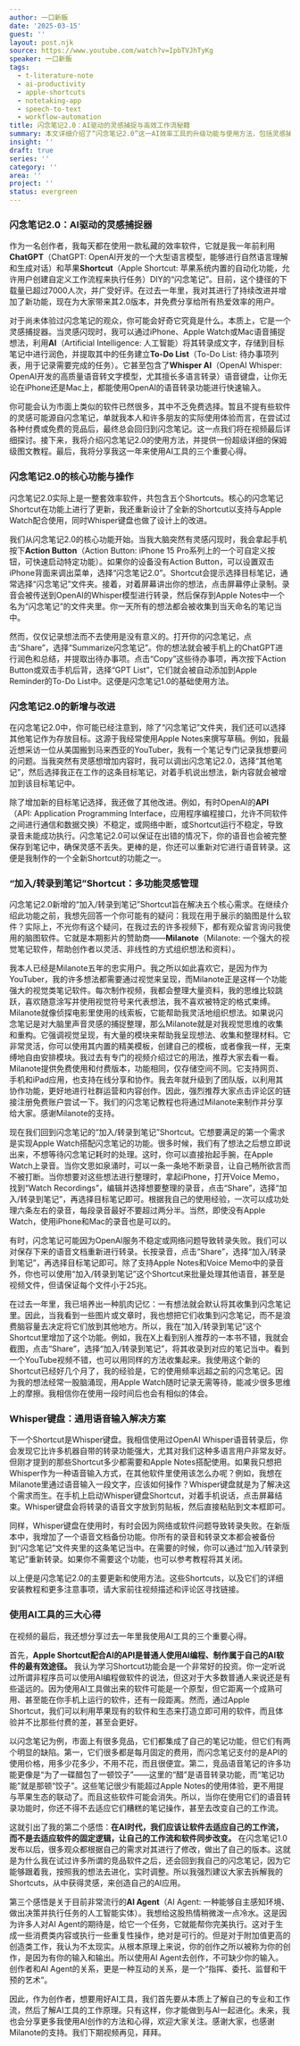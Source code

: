 ```yaml
---
author: 一口新飯
date: '2025-03-15'
guest: ''
layout: post.njk
source: https://www.youtube.com/watch?v=IpbTVJhTyKg
speaker: 一口新飯
tags:
  - t-literature-note
  - ai-productivity
  - apple-shortcuts
  - notetaking-app
  - speech-to-text
  - workflow-automation
title: 闪念笔记2.0：AI驱动的灵感捕捉与高效工作流秘籍
summary: 本文详细介绍了“闪念笔记2.0”这一AI效率工具的升级功能与使用方法，包括灵感捕捉、AI转录、任务提取、多目标笔记支持及Whisper键盘。同时，分享了作者使用AI工具的三大心得，强调软件适应工作流的重要性及AI作为互动伙伴的定位。
insight: ''
draft: true
series: ''
category: ''
area: ''
project: ''
status: evergreen
---
```

### 闪念笔记2.0：AI驱动的灵感捕捉器

作为一名创作者，我每天都在使用一款私藏的效率软件，它就是我一年前利用**ChatGPT**（ChatGPT: OpenAI开发的一个大型语言模型，能够进行自然语言理解和生成对话）和苹果**Shortcut**（Apple Shortcut: 苹果系统内置的自动化功能，允许用户创建自定义工作流程来执行任务）DIY的“闪念笔记”。目前，这个捷径的下载量已超过7000人次，并广受好评。在过去一年里，我对其进行了持续改进并增加了新功能，现在为大家带来其2.0版本，并免费分享给所有热爱效率的用户。

对于尚未体验过闪念笔记的观众，你可能会好奇它究竟是什么。本质上，它是一个灵感捕捉器。当灵感闪现时，我可以通过iPhone、Apple Watch或Mac语音捕捉想法，利用**AI**（Artificial Intelligence: 人工智能）将其转录成文字，存储到目标笔记中进行润色，并提取其中的任务建立**To-Do List**（To-Do List: 待办事项列表，用于记录需要完成的任务）。它甚至包含了**Whisper AI**（OpenAI Whisper: OpenAI开发的高质量语音转文字模型，尤其擅长多语言转录）语音键盘，让你无论在iPhone还是Mac上，都能使用OpenAI的语音转录功能进行快速输入。

你可能会认为市面上类似的软件已然很多，其中不乏免费选择。暂且不提有些软件的灵感可能源自闪念笔记，单就我本人和许多朋友的实际使用体验而言，在尝试过各种付费或免费的竞品后，最终总会回归到闪念笔记。这一点我们将在视频最后详细探讨。接下来，我将介绍闪念笔记2.0的使用方法，并提供一份超级详细的保姆级图文教程。最后，我将分享我这一年来使用AI工具的三个重要心得。

### 闪念笔记2.0的核心功能与操作

闪念笔记2.0实际上是一整套效率软件，共包含五个Shortcuts。核心的闪念笔记Shortcut在功能上进行了更新，我还重新设计了全新的Shortcut以支持与Apple Watch配合使用，同时Whisper键盘也做了设计上的改进。

我们从闪念笔记2.0的核心功能开始。当我大脑突然有灵感闪现时，我会拿起手机按下**Action Button**（Action Button: iPhone 15 Pro系列上的一个可自定义按钮，可快速启动特定功能）。如果你的设备没有Action Button，可以设置双击iPhone背面来调出菜单，选择“闪念笔记2.0”。Shortcut会提示选择目标笔记，通常选择“闪念笔记”文件夹。接着，对着屏幕讲出你的想法，点击屏幕停止录制。录音会被传送到OpenAI的Whisper模型进行转录，然后保存到Apple Notes中一个名为“闪念笔记”的文件夹里。你一天所有的想法都会被收集到当天命名的笔记当中。

然而，仅仅记录想法而不去使用是没有意义的。打开你的闪念笔记，点击“Share”，选择“Summarize闪念笔记”。你的想法就会被手机上的ChatGPT进行润色和总结，并提取出待办事项。点击“Copy”这些待办事项，再次按下Action Button或双击手机后背，选择“GPT List”，它们就会被自动添加到Apple Reminder的To-Do List中。这便是闪念笔记1.0的基础使用方法。

### 闪念笔记2.0的新增与改进

在闪念笔记2.0中，你可能已经注意到，除了“闪念笔记”文件夹，我们还可以选择其他笔记作为存放目标。这源于我经常使用Apple Notes来撰写草稿。例如，我最近想采访一位从美国搬到马来西亚的YouTuber，我有一个笔记专门记录我想要问的问题。当我突然有灵感想增加内容时，我可以调出闪念笔记2.0，选择“其他笔记”，然后选择我正在工作的这条目标笔记，对着手机说出想法，新内容就会被增加到该目标笔记中。

除了增加新的目标笔记选择，我还做了其他改进。例如，有时OpenAI的**API**（API: Application Programming Interface，应用程序编程接口，允许不同软件之间进行通信和数据交换）不稳定，或网络中断，或Shortcut运行不稳定，导致录音未能成功执行。闪念笔记2.0可以保证在出错的情况下，你的语音也会被完整保存到笔记中，确保灵感不丢失。更棒的是，你还可以重新对它进行语音转录。这便是我制作的一个全新Shortcut的功能之一。

### “加入/转录到笔记”Shortcut：多功能灵感管理

闪念笔记2.0新增的“加入/转录到笔记”Shortcut旨在解决五个核心需求。在继续介绍此功能之前，我想先回答一个你可能有的疑问：我现在用于展示的脑图是什么软件？实际上，不光你有这个疑问，在我过去的许多视频下，都有观众留言询问我使用的脑图软件。它就是本期影片的赞助商——**Milanote**（Milanote: 一个强大的视觉笔记软件，帮助创作者以灵活、非线性的方式组织想法和资料）。

我本人已经是Milanote五年的忠实用户。我之所以如此喜欢它，是因为作为YouTuber，我的许多想法都需要通过视觉来呈现，而Milanote正是这样一个功能强大的视觉类笔记软件。每次制作视频，我都会整理大量资料，我的思维比较跳跃，喜欢随意涂写并使用视觉符号来代表想法，我不喜欢被特定的格式束缚。Milanote就像侦探电影里使用的线索板，它能帮助我灵活地组织想法。如果说闪念笔记是对大脑里声音灵感的捕捉整理，那么Milanote就是对我视觉思维的收集和重构。它强调视觉呈现，有大量的模块来帮助我呈现想法、收集和整理材料。它非常灵活，你可以使用其内置的精美模板，创建自己的模板，或者像我一样，无束缚地自由安排模块。我过去有专门的视频介绍过它的用法，推荐大家去看一看。Milanote提供免费使用和付费版本，功能相同，仅存储空间不同。它支持网页、手机和iPad应用，也支持在线分享和协作。我去年就升级到了团队版，以利用其协作功能，更好地进行社群运营和内容创作。因此，强烈推荐大家点击评论区的链接注册免费账户尝试一下。我们的闪念笔记教程也将通过Milanote来制作并分享给大家。感谢Milanote的支持。

现在我们回到闪念笔记的“加入/转录到笔记”Shortcut。它想要满足的第一个需求是实现Apple Watch搭配闪念笔记的功能。很多时候，我们有了想法之后想立即说出来，不想等待闪念笔记耗时的处理。这时，你可以直接抬起手腕，在Apple Watch上录音。当你文思如泉涌时，可以一条一条地不断录音，让自己畅所欲言而不被打断。当你想要对这些想法进行整理时，拿起iPhone，打开Voice Memo，找到“Watch Recordings”，编辑并选择想要整理的录音，点击“Share”，选择“加入/转录到笔记”，再选择目标笔记即可。根据我自己的使用经验，一次可以成功处理六条左右的录音，每段录音最好不要超过两分半。当然，即使没有Apple Watch，使用iPhone和Mac的录音也是可以的。

有时，闪念笔记可能因为OpenAI服务不稳定或网络问题导致转录失败。我们可以对保存下来的语音文档重新进行转录。长按录音，点击“Share”，选择“加入/转录到笔记”，再选择目标笔记即可。除了支持Apple Notes和Voice Memo中的录音外，你也可以使用“加入/转录到笔记”这个Shortcut来批量处理其他语音，甚至是视频文件，但请保证每个文件小于25兆。

在过去一年里，我已培养出一种肌肉记忆：一有想法就会默认将其收集到闪念笔记里。因此，当我看到一些图片或文章时，我也想把它们收集到闪念笔记，而不是浪费脑容量去决定将它们放到其他地方。所以，我在“加入/转录到笔记”这个Shortcut里增加了这个功能。例如，我在X上看到别人推荐的一本书不错，我就会截图，点击“Share”，选择“加入/转录到笔记”，将其收录到对应的笔记当中。看到一个YouTube视频不错，也可以用同样的方法收集起来。我使用这个新的Shortcut已经好几个月了，我的经验是，它的使用频率远超之前的闪念笔记。因为我的想法经常一股脑涌现，用Apple Watch随时记录无需等待，能减少很多思维上的摩擦。我相信你在使用一段时间后也会有相似的体会。

### Whisper键盘：通用语音输入解决方案

下一个Shortcut是Whisper键盘。我相信使用过OpenAI Whisper语音转录后，你会发现它比许多机器自带的转录功能强大，尤其对我们这种多语言用户非常友好。但刚才提到的那些Shortcut多少都需要和Apple Notes搭配使用。如果我只想把Whisper作为一种语音输入方式，在其他软件里使用该怎么办呢？例如，我想在Milanote里通过语音输入一段文字，应该如何操作？Whisper键盘就是为了解决这个需求而生。在手机上启动Whisper键盘Shortcut，对着手机说话，点击屏幕结束。Whisper键盘会将转录的语音文字放到剪贴板，然后直接粘贴到文本框即可。

同样，Whisper键盘在使用时，有时会因为网络或软件问题导致转录失败。在新版本中，我增加了一个语音文档备份功能。你所有的录音和转录文本都会被备份到“闪念笔记”文件夹里的这条笔记当中。在需要的时候，你可以通过“加入/转录到笔记”重新转录。如果你不需要这个功能，也可以参考教程将其关闭。

以上便是闪念笔记2.0的主要更新和使用方法。这些Shortcuts，以及它们的详细安装教程和更多注意事项，请大家前往视频描述和评论区寻找链接。

### 使用AI工具的三大心得

在视频的最后，我还想分享过去一年里我使用AI工具的三个重要心得。

首先，**Apple Shortcut配合AI的API是普通人使用AI编程、制作属于自己的AI软件的最有效途径。** 我认为学习Shortcut功能会是一个非常好的投资。你一定听说过所谓非程序员可以使用AI编程做软件的说法，但这对于大多数普通人来说还是有些遥远的。因为使用AI工具做出来的软件可能是一个原型，但它距离一个成熟可用、甚至能在你手机上运行的软件，还有一段距离。然而，通过Apple Shortcut，我们可以利用苹果现有的软件和生态来打造立即可用的软件，而且体验并不比那些付费的差，甚至会更好。

以闪念笔记为例，市面上有很多竞品，它们都集成了自己的笔记功能，但它们有两个明显的缺陷。第一，它们很多都是每月固定的费用，而闪念笔记支付的是API的使用价格，用多少花多少，不用不花，而且很便宜。第二，竞品语音笔记的许多功能更像是“为了一碟醋包了一顿饺子”——这里的“醋”是语音转录功能，而“笔记功能”就是那顿“饺子”。这些笔记很少有能超过Apple Notes的使用体验，更不用提与苹果生态的联动了。而且这些软件可能会消失。所以，当你在使用它们的语音转录功能时，你还不得不去适应它们糟糕的笔记操作，甚至去改变自己的工作流。

这就引出了我的第二个感悟：**在AI时代，我们应该让软件去适应自己的工作流，而不是去适应软件的固定逻辑，让自己的工作流和软件同步改变。** 在闪念笔记1.0发布以后，很多观众都根据自己的需求对其进行了修改，做出了自己的版本。这就是为什么我在试过许多所谓的竞品软件之后，还会回到我自己的闪念笔记，因为它能够跟着我，按照我的想法去进化，实时调整。所以我强烈建议大家去拆解我的Shortcuts，从中获得灵感，来创造自己的AI应用。

第三个感悟是关于目前非常流行的**AI Agent**（AI Agent: 一种能够自主感知环境、做出决策并执行任务的人工智能实体）。我想给这股热情稍微泼一点冷水。这是因为许多人对AI Agent的期待是，给它一个任务，它就能帮你完美执行。这对于生成一些消费类内容或执行一些重复性操作，绝对是可行的。但是对于附加值更高的创造类工作，我认为不太现实。从根本原理上来说，你的创作之所以被称为你的创作，是因为有你的输入和输出。所以使用AI Agent去创作，不可缺少你的输入。创作者和AI Agent的关系，更是一种互动的关系，是一个“指挥、委托、监督和干预的艺术”。

因此，作为创作者，想要用好AI工具，我们首先要从本质上了解自己的专业和工作流，然后了解AI工具的工作原理。只有这样，你才能做到与AI一起进化。未来，我也会分享更多我使用AI创作的方法和心得，欢迎大家关注。感谢大家，也感谢Milanote的支持。我们下期视频再见，拜拜。
